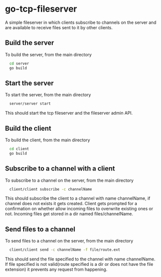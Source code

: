 
# go-tcp-fileserver

A simple fileserver in which clients subscribe to channels on the server and are available to receive files sent to it by other clients.




## Build the server

To build the server, from the main directory

```bash
  cd server
  go build
```

## Start the server

To start the server, from the main directory

```bash
  server/server start
```
This should start the tcp fileserver and the fileserver admin API.

## Build the client

To build the client, from the main directory

```bash
  cd client
  go build
```

## Subscribe to a channel with a client

To subscribe to a channel on the server, from the main directory

```bash
  client/client subscribe -c channelName
```
This should subscribe the client to a channel with name channelName, if channel does not exists it gets created.
Client gets prompted for a confirmation on whether allow incoming files to overwrite existing ones or not.
Incoming files get stored in a dir named files/channelName.

## Send files to a channel

To send files to a channel on the server, from the main directory

```bash
  client/client send -c channelName -f file/route.ext
```
This should send the file specified to the channel with name channelName. If file specified is not valid(route specified is a dir or does not have the file extension) it prevents any request from happening.
    